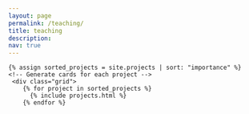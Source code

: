 ```yaml
---
layout: page
permalink: /teaching/
title: teaching
description: 
nav: true
---
```


 <!-- Display projects without categories -->
    {% assign sorted_projects = site.projects | sort: "importance" %}
    <!-- Generate cards for each project -->
     <div class="grid">
        {% for project in sorted_projects %}
          {% include projects.html %}
        {% endfor %}
 </div>